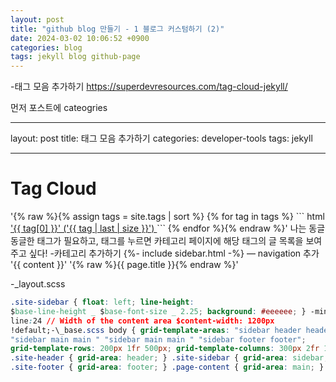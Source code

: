 ```yaml
---
layout: post
title: "github blog 만들기 - 1 블로그 커스텀하기 (2)"
date: 2024-03-02 10:06:52 +0900
categories: blog
tags: jekyll blog github-page
---
```


-태그 모음 추가하기
https://superdevresources.com/tag-cloud-jekyll/

먼저 포스트에 cateogries

---

layout: post
title: 태그 모음 추가하기
categories: developer-tools
tags: jekyll

---

<h1>Tag Cloud</h1>
'{% raw %}{% assign tags = site.tags | sort %} {% for tag in tags %}
``` html
<span class="site-tag">
  <a href="/tag/{{ tag | first | slugify }}/">
    '{{ tag[0] }}' ('{{ tag | last | size }}')
  </a>
</span>
```
{% endfor %}{% endraw %}' 나는 동글동글한 태그가 필요하고, 태그를 누르면
카테고리 페이지에 해당 태그의 글 목록을 보여주고 싶다! -카테고리 추가하기
<!-- \_config.yml file by using this line permalink: /:categories/:title/ 를 추가하여
줍니다 -default.html -->
<!-- <div class="wrapper"> -->
{%- include sidebar.html -%} — navigation 추가 '{{ content }}' '{% raw %}{{ page.title }}{% endraw %}'
<!-- :TODO: 컨텐츠로 인식하지 않게 하는 법 찾기... -->
<!-- </div> -->

-\_layout.scss

````css
.site-sidebar { float: left; line-height:
$base-line-height _ $base-font-size _ 2.25; background: #eeeeee; } -minima.scss
line:24 // Width of the content area $content-width: 1200px
!default;-\_base.scss body { grid-template-areas: "sidebar header header"
"sidebar main main " "sidebar main main " "sidebar footer footer";
grid-template-rows: 200px 1fr 500px; grid-template-columns: 300px 2fr 1fr; }
.site-header { grid-area: header; } .site-sidebar { grid-area: sidebar; }
.site-footer { grid-area: footer; } .page-content { grid-area: main; } ```
````
